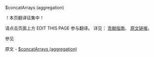  $concatArrays (aggregation)

 ！本页翻译征集中！

请点击页面上方 EDIT THIS PAGE 参与翻译。
详见：
[贡献指南]( https://github.com/JinMuInfo/MongoDB-Manual-zh/blob/master/CONTRIBUTING.md )、
[原文链接](  https://docs.mongodb.com/manual/reference/operator/aggregation/concatArrays/  )。

 参见

原文 - [$concatArrays (aggregation)]( https://docs.mongodb.com/manual/reference/operator/aggregation/concatArrays/ )

